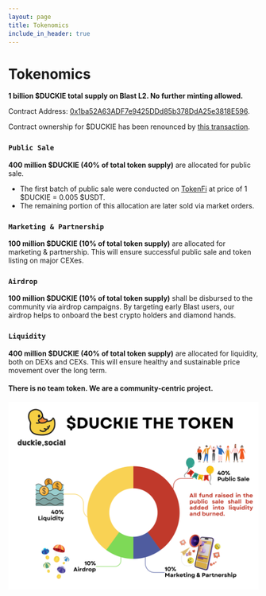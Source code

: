 ```yaml
---
layout: page
title: Tokenomics
include_in_header: true
---
```


# Tokenomics
**1 billion $DUCKIE total supply on Blast L2. No further minting allowed.**

Contract Address: [0x1ba52A63ADF7e9425DDd85b378DdA25e3818E596](https://blastscan.io/token/0x1ba52A63ADF7e9425DDd85b378DdA25e3818E596).

Contract ownership for $DUCKIE has been renounced by [this transaction](https://blastscan.io/tx/0x4db2f6f2716b769749424e18208183f33b6ed56fe15e35697c90b24fa827d4fa).

### `Public Sale`
**400 million $DUCKIE (40% of total token supply)** are allocated for public sale.
- The first batch of public sale were conducted on [TokenFi](https://lp.tokenfi.com/en//0x16F8721723093C8DCCB213E1861efa0F525bB8a7?chain=81457) at price of 1 $DUCKIE = 0.005 $USDT.
- The remaining portion of this allocation are later sold via market orders.

### `Marketing & Partnership`
**100 million $DUCKIE (10% of total token supply)** are allocated for marketing & partnership. This will ensure successful public sale and token listing on major CEXes.

### `Airdrop`
**100 million $DUCKIE (10% of total token supply)** shall be disbursed to the community via airdrop campaigns. By targeting early Blast users, our airdrop helps to onboard the best crypto holders and diamond hands.

### `Liquidity`
**400 million $DUCKIE (40% of total token supply)** are allocated for liquidity, both on DEXs and CEXs. This will ensure healthy and sustainable price movement over the long term.

#### There is no team token. We are a community-centric project.

![Tokenomics](/assets/tokenomics.png)
